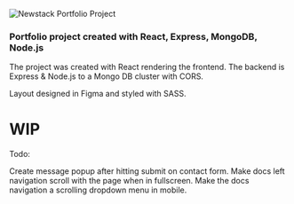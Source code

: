 ![Newstack Portfolio Project](https://i.ibb.co/2MRN7D2/newstack-logo.png)
### Portfolio project created with React, Express, MongoDB, Node.js

The project was created with React rendering the frontend. The backend is Express & Node.js to a Mongo DB cluster with CORS.

Layout designed in Figma and styled with SASS.

# WIP

Todo:

Create message popup after hitting submit on contact form.
Make docs left navigation scroll with the page when in fullscreen.
Make the docs navigation a scrolling dropdown menu in mobile.
